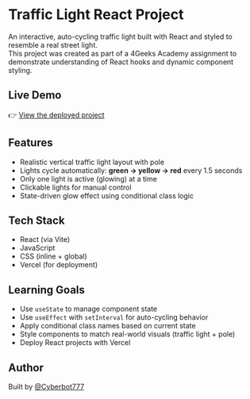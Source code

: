 # Traffic Light React Project

An interactive, auto-cycling traffic light built with React and styled to resemble a real street light.  
This project was created as part of a 4Geeks Academy assignment to demonstrate understanding of React hooks and dynamic component styling.

## Live Demo

👉 [View the deployed project](https://traffic-light-react-omega.vercel.app/)


## Features

- Realistic vertical traffic light layout with pole
- Lights cycle automatically: **green → yellow → red** every 1.5 seconds
- Only one light is active (glowing) at a time
- Clickable lights for manual control
- State-driven glow effect using conditional class logic

## Tech Stack

- React (via Vite)
- JavaScript
- CSS (inline + global)
- Vercel (for deployment)

## Learning Goals

- Use `useState` to manage component state
- Use `useEffect` with `setInterval` for auto-cycling behavior
- Apply conditional class names based on current state
- Style components to match real-world visuals (traffic light + pole)
- Deploy React projects with Vercel

## Author

Built by [@Cyberbot777](https://github.com/Cyberbot777)
